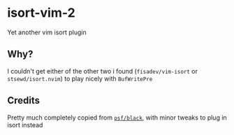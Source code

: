 # isort-vim-2

Yet another vim isort plugin

## Why?

I couldn't get either of the other two i found (`fisadev/vim-isort` or `stsewd/isort.nvim`) to play nicely with `BufWritePre`


## Credits

Pretty much completely copied from [`psf/black`](https://github.com/psf/black), with minor tweaks to plug in isort instead

